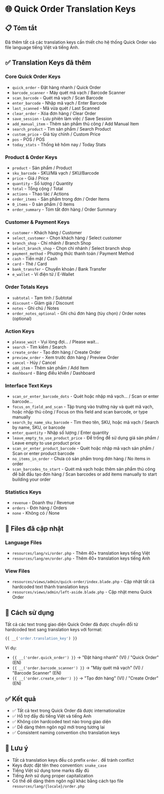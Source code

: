 # 🌐 Quick Order Translation Keys

## 📋 Tóm tắt

Đã thêm tất cả các translation keys cần thiết cho hệ thống Quick Order vào file language tiếng Việt và tiếng Anh.

## ✅ Translation Keys đã thêm

### Core Quick Order Keys
- `quick_order` - Đặt hàng nhanh / Quick Order
- `barcode_scanner` - Máy quét mã vạch / Barcode Scanner
- `scan_barcode` - Quét mã vạch / Scan Barcode
- `enter_barcode` - Nhập mã vạch / Enter Barcode
- `last_scanned` - Mã vừa quét / Last Scanned
- `clear_order` - Xóa đơn hàng / Clear Order
- `save_session` - Lưu phiên làm việc / Save Session
- `add_manual_item` - Thêm sản phẩm thủ công / Add Manual Item
- `search_product` - Tìm sản phẩm / Search Product
- `custom_price` - Giá tùy chỉnh / Custom Price
- `pos` - POS / POS
- `today_stats` - Thống kê hôm nay / Today Stats

### Product & Order Keys
- `product` - Sản phẩm / Product
- `sku_barcode` - SKU/Mã vạch / SKU/Barcode
- `price` - Giá / Price
- `quantity` - Số lượng / Quantity
- `total` - Tổng cộng / Total
- `actions` - Thao tác / Actions
- `order_items` - Sản phẩm trong đơn / Order Items
- `0_items` - 0 sản phẩm / 0 items
- `order_summary` - Tóm tắt đơn hàng / Order Summary

### Customer & Payment Keys
- `customer` - Khách hàng / Customer
- `select_customer` - Chọn khách hàng / Select customer
- `branch_shop` - Chi nhánh / Branch Shop
- `select_branch_shop` - Chọn chi nhánh / Select branch shop
- `payment_method` - Phương thức thanh toán / Payment Method
- `cash` - Tiền mặt / Cash
- `card` - Thẻ / Card
- `bank_transfer` - Chuyển khoản / Bank Transfer
- `e_wallet` - Ví điện tử / E-Wallet

### Order Totals Keys
- `subtotal` - Tạm tính / Subtotal
- `discount` - Giảm giá / Discount
- `notes` - Ghi chú / Notes
- `order_notes_optional` - Ghi chú đơn hàng (tùy chọn) / Order notes (optional)

### Action Keys
- `please_wait` - Vui lòng đợi... / Please wait...
- `search` - Tìm kiếm / Search
- `create_order` - Tạo đơn hàng / Create Order
- `preview_order` - Xem trước đơn hàng / Preview Order
- `cancel` - Hủy / Cancel
- `add_item` - Thêm sản phẩm / Add Item
- `dashboard` - Bảng điều khiển / Dashboard

### Interface Text Keys
- `scan_or_enter_barcode_dots` - Quét hoặc nhập mã vạch... / Scan or enter barcode...
- `focus_on_field_and_scan` - Tập trung vào trường này và quét mã vạch, hoặc nhập thủ công / Focus on this field and scan barcode, or type manually
- `search_by_name_sku_barcode` - Tìm theo tên, SKU, hoặc mã vạch / Search by name, SKU, or barcode
- `enter_quantity` - Nhập số lượng / Enter quantity
- `leave_empty_to_use_product_price` - Để trống để sử dụng giá sản phẩm / Leave empty to use product price
- `scan_or_enter_product_barcode` - Quét hoặc nhập mã vạch sản phẩm / Scan or enter product barcode
- `no_items_in_order` - Chưa có sản phẩm trong đơn hàng / No items in order
- `scan_barcodes_to_start` - Quét mã vạch hoặc thêm sản phẩm thủ công để bắt đầu tạo đơn hàng / Scan barcodes or add items manually to start building your order

### Statistics Keys
- `revenue` - Doanh thu / Revenue
- `orders` - Đơn hàng / Orders
- `none` - Không có / None

## 📁 Files đã cập nhật

### Language Files
- `resources/lang/vi/order.php` - Thêm 40+ translation keys tiếng Việt
- `resources/lang/en/order.php` - Thêm 40+ translation keys tiếng Anh

### View Files
- `resources/views/admin/quick-order/index.blade.php` - Cập nhật tất cả hardcoded text thành translation keys
- `resources/views/admin/left-aside.blade.php` - Cập nhật menu Quick Order

## 🔧 Cách sử dụng

Tất cả các text trong giao diện Quick Order đã được chuyển đổi từ hardcoded text sang translation keys với format:

```php
{{ __('order.translation_key') }}
```

Ví dụ:
- `{{ __('order.quick_order') }}` → "Đặt hàng nhanh" (VI) / "Quick Order" (EN)
- `{{ __('order.barcode_scanner') }}` → "Máy quét mã vạch" (VI) / "Barcode Scanner" (EN)
- `{{ __('order.create_order') }}` → "Tạo đơn hàng" (VI) / "Create Order" (EN)

## ✅ Kết quả

- ✅ Tất cả text trong Quick Order đã được internationalize
- ✅ Hỗ trợ đầy đủ tiếng Việt và tiếng Anh
- ✅ Không còn hardcoded text nào trong giao diện
- ✅ Dễ dàng thêm ngôn ngữ mới trong tương lai
- ✅ Consistent naming convention cho translation keys

## 🎯 Lưu ý

- Tất cả translation keys đều có prefix `order.` để tránh conflict
- Keys được đặt tên theo convention: `snake_case`
- Tiếng Việt sử dụng tone marks đầy đủ
- Tiếng Anh sử dụng proper capitalization
- Có thể dễ dàng thêm ngôn ngữ khác bằng cách tạo file `resources/lang/{locale}/order.php`
